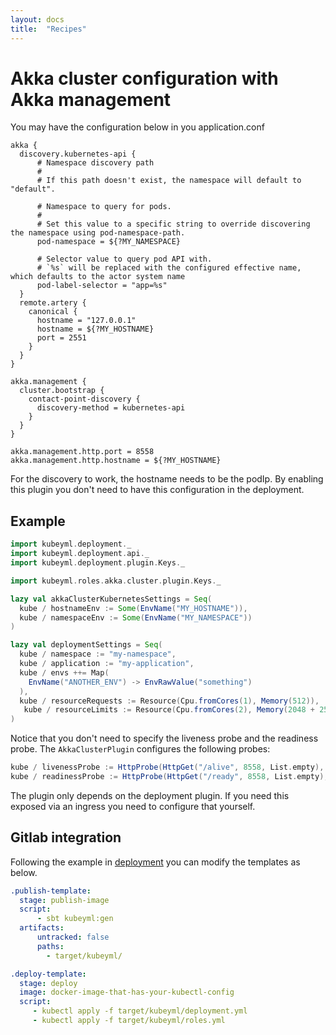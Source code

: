 ```yaml
---
layout: docs
title:  "Recipes"
---
```


# Akka cluster configuration with Akka management

You may have the configuration below in you application.conf

```
akka {
  discovery.kubernetes-api {
      # Namespace discovery path
      #
      # If this path doesn't exist, the namespace will default to "default".

      # Namespace to query for pods.
      #
      # Set this value to a specific string to override discovering the namespace using pod-namespace-path.
      pod-namespace = ${?MY_NAMESPACE}

      # Selector value to query pod API with.
      # `%s` will be replaced with the configured effective name, which defaults to the actor system name
      pod-label-selector = "app=%s"
  }
  remote.artery {
    canonical {
      hostname = "127.0.0.1"
      hostname = ${?MY_HOSTNAME}
      port = 2551
    }
  }
}

akka.management {
  cluster.bootstrap {
    contact-point-discovery {
      discovery-method = kubernetes-api
    }
  }
}

akka.management.http.port = 8558
akka.management.http.hostname = ${?MY_HOSTNAME}
```

For the discovery to work, the hostname needs to be the podIp. By enabling this plugin you
don't need to have this configuration in the deployment.

## Example
```scala
import kubeyml.deployment._
import kubeyml.deployment.api._
import kubeyml.deployment.plugin.Keys._

import kubeyml.roles.akka.cluster.plugin.Keys._

lazy val akkaClusterKubernetesSettings = Seq(
  kube / hostnameEnv := Some(EnvName("MY_HOSTNAME")),
  kube / namespaceEnv := Some(EnvName("MY_NAMESPACE"))
)

lazy val deploymentSettings = Seq(
  kube / namespace := "my-namespace",
  kube / application := "my-application",
  kube / envs ++= Map(
    EnvName("ANOTHER_ENV") -> EnvRawValue("something")
  ),
  kube / resourceRequests := Resource(Cpu.fromCores(1), Memory(512)),
   kube / resourceLimits := Resource(Cpu.fromCores(2), Memory(2048 + 256))
)
```

Notice that you don't need to specify the liveness probe and the readiness probe. The `AkkaClusterPlugin` 
configures the following probes:
```scala
kube / livenessProbe := HttpProbe(HttpGet("/alive", 8558, List.empty), 10 seconds, 3 seconds, 5 seconds),
kube / readinessProbe := HttpProbe(HttpGet("/ready", 8558, List.empty), 10 seconds, 3 seconds, 5 seconds),
```

The plugin only depends on the deployment plugin. If you need this exposed via an ingress you need to configure that yourself.

## Gitlab integration

Following the example in [deployment](/deployment/recipe)  you can modify the templates as below.

```yaml
.publish-template:
  stage: publish-image
  script:
      - sbt kubeyml:gen
  artifacts:
      untracked: false
      paths:
        - target/kubeyml/

.deploy-template:
  stage: deploy
  image: docker-image-that-has-your-kubectl-config
  script:
     - kubectl apply -f target/kubeyml/deployment.yml
     - kubectl apply -f target/kubeyml/roles.yml
 ```